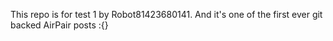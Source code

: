 This repo is for test 1 by Robot81423680141. And it's one of the first ever git backed AirPair posts :{}